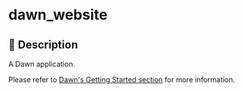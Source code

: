 # dawn_website

## 📖 Description

A Dawn application.

Please refer to
[Dawn's Getting Started section](https://github.com/Hawmex/dawn#getting-started)
for more information.
